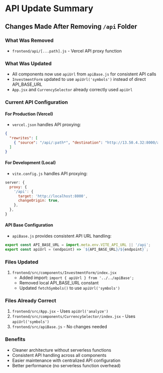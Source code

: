 # API Update Summary

## Changes Made After Removing `/api` Folder

### What Was Removed
- `frontend/api/[...path].js` - Vercel API proxy function

### What Was Updated
- All components now use `apiUrl` from `apiBase.js` for consistent API calls
- `InvestmentForm` updated to use `apiUrl('symbols')` instead of direct API_BASE_URL
- `App.jsx` and `CurrencySelector` already correctly used `apiUrl`

### Current API Configuration

#### For Production (Vercel)
- `vercel.json` handles API proxying:
```json
{
  "rewrites": [
    { "source": "/api/:path*", "destination": "http://13.50.4.32:8000/api/:path*" }
  ]
}
```

#### For Development (Local)
- `vite.config.js` handles API proxying:
```javascript
server: {
  proxy: {
    '/api': {
      target: 'http://localhost:8000',
      changeOrigin: true,
    },
  },
}
```

#### API Base Configuration
- `apiBase.js` provides consistent API URL handling:
```javascript
export const API_BASE_URL = import.meta.env.VITE_API_URL || '/api';
export const apiUrl = (endpoint) => `${API_BASE_URL}/${endpoint}`;
```

### Files Updated
1. `frontend/src/components/InvestmentForm/index.jsx`
   - Added import: `import { apiUrl } from '../../apiBase';`
   - Removed local API_BASE_URL constant
   - Updated `fetchSymbols()` to use `apiUrl('symbols')`

### Files Already Correct
1. `frontend/src/App.jsx` - Uses `apiUrl('analyze')`
2. `frontend/src/components/CurrencySelector/index.jsx` - Uses `apiUrl('symbols')`
3. `frontend/src/apiBase.js` - No changes needed

### Benefits
- Cleaner architecture without serverless functions
- Consistent API handling across all components
- Easier maintenance with centralized API configuration
- Better performance (no serverless function overhead)
